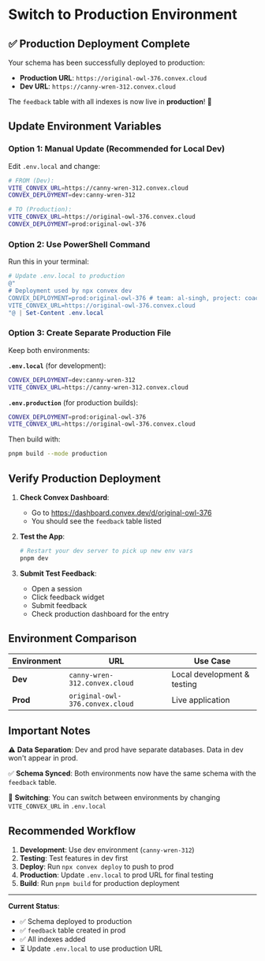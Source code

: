 # Switch to Production Environment

## ✅ Production Deployment Complete

Your schema has been successfully deployed to production:
- **Production URL**: `https://original-owl-376.convex.cloud`
- **Dev URL**: `https://canny-wren-312.convex.cloud`

The `feedback` table with all indexes is now live in **production**! 🎉

## Update Environment Variables

### Option 1: Manual Update (Recommended for Local Dev)

Edit `.env.local` and change:

```bash
# FROM (Dev):
VITE_CONVEX_URL=https://canny-wren-312.convex.cloud
CONVEX_DEPLOYMENT=dev:canny-wren-312

# TO (Production):
VITE_CONVEX_URL=https://original-owl-376.convex.cloud
CONVEX_DEPLOYMENT=prod:original-owl-376
```

### Option 2: Use PowerShell Command

Run this in your terminal:

```powershell
# Update .env.local to production
@"
# Deployment used by npx convex dev
CONVEX_DEPLOYMENT=prod:original-owl-376 # team: al-singh, project: coachflux
VITE_CONVEX_URL=https://original-owl-376.convex.cloud
"@ | Set-Content .env.local
```

### Option 3: Create Separate Production File

Keep both environments:

**`.env.local`** (for development):
```bash
CONVEX_DEPLOYMENT=dev:canny-wren-312
VITE_CONVEX_URL=https://canny-wren-312.convex.cloud
```

**`.env.production`** (for production builds):
```bash
CONVEX_DEPLOYMENT=prod:original-owl-376
VITE_CONVEX_URL=https://original-owl-376.convex.cloud
```

Then build with:
```bash
pnpm build --mode production
```

## Verify Production Deployment

1. **Check Convex Dashboard**: 
   - Go to https://dashboard.convex.dev/d/original-owl-376
   - You should see the `feedback` table listed

2. **Test the App**:
   ```bash
   # Restart your dev server to pick up new env vars
   pnpm dev
   ```

3. **Submit Test Feedback**:
   - Open a session
   - Click feedback widget
   - Submit feedback
   - Check production dashboard for the entry

## Environment Comparison

| Environment | URL | Use Case |
|------------|-----|----------|
| **Dev** | `canny-wren-312.convex.cloud` | Local development & testing |
| **Prod** | `original-owl-376.convex.cloud` | Live application |

## Important Notes

⚠️ **Data Separation**: Dev and prod have separate databases. Data in dev won't appear in prod.

✅ **Schema Synced**: Both environments now have the same schema with the `feedback` table.

🔄 **Switching**: You can switch between environments by changing `VITE_CONVEX_URL` in `.env.local`

## Recommended Workflow

1. **Development**: Use dev environment (`canny-wren-312`)
2. **Testing**: Test features in dev first
3. **Deploy**: Run `npx convex deploy` to push to prod
4. **Production**: Update `.env.local` to prod URL for final testing
5. **Build**: Run `pnpm build` for production deployment

---

**Current Status**: 
- ✅ Schema deployed to production
- ✅ `feedback` table created in prod
- ✅ All indexes added
- ⏳ Update `.env.local` to use production URL
